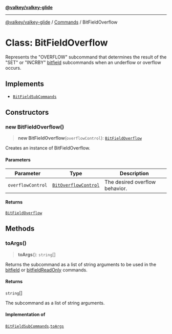 [**@valkey/valkey-glide**](../../README.md)

***

[@valkey/valkey-glide](../../modules.md) / [Commands](../README.md) / BitFieldOverflow

# Class: BitFieldOverflow

Represents the "OVERFLOW" subcommand that determines the result of the "SET" or "INCRBY"
[bitfield](../../BaseClient/classes/BaseClient.md#bitfield) subcommands when an underflow or overflow occurs.

## Implements

- [`BitFieldSubCommands`](../interfaces/BitFieldSubCommands.md)

## Constructors

### new BitFieldOverflow()

> **new BitFieldOverflow**(`overflowControl`): [`BitFieldOverflow`](BitFieldOverflow.md)

Creates an instance of BitFieldOverflow.

#### Parameters

| Parameter | Type | Description |
| ------ | ------ | ------ |
| `overflowControl` | [`BitOverflowControl`](../enumerations/BitOverflowControl.md) | The desired overflow behavior. |

#### Returns

[`BitFieldOverflow`](BitFieldOverflow.md)

## Methods

### toArgs()

> **toArgs**(): `string`[]

Returns the subcommand as a list of string arguments to be used in the [bitfield](../../BaseClient/classes/BaseClient.md#bitfield) or
[bitfieldReadOnly](../../BaseClient/classes/BaseClient.md#bitfieldreadonly) commands.

#### Returns

`string`[]

The subcommand as a list of string arguments.

#### Implementation of

[`BitFieldSubCommands`](../interfaces/BitFieldSubCommands.md).[`toArgs`](../interfaces/BitFieldSubCommands.md#toargs)
